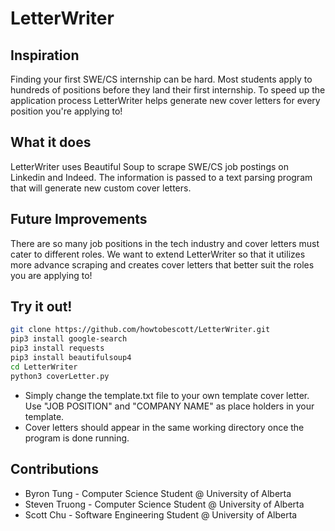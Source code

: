 # LetterWriter

## Inspiration
Finding your first SWE/CS internship can be hard. Most students apply to hundreds of positions before they land their first internship. To speed up the application process LetterWriter helps generate new cover letters for every position you're applying to!

## What it does
LetterWriter uses Beautiful Soup to scrape SWE/CS job postings on Linkedin and Indeed. The information is passed to a text parsing program that will generate new custom cover letters.

## Future Improvements
There are so many job positions in the tech industry and cover letters must cater to different roles. We want to extend LetterWriter so that it utilizes more advance scraping and creates cover letters that better suit the roles you are applying to!

## Try it out!
```bash
git clone https://github.com/howtobescott/LetterWriter.git
pip3 install google-search
pip3 install requests
pip3 install beautifulsoup4
cd LetterWriter
python3 coverLetter.py
```
* Simply change the template.txt file to your own template cover letter. Use "JOB POSITION" and "COMPANY NAME" as place holders in your template.
* Cover letters should appear in the same working directory once the program is done running.

## Contributions
* Byron Tung - Computer Science Student @ University of Alberta
* Steven Truong - Computer Science Student @ University of Alberta
* Scott Chu - Software Engineering Student @ University of Alberta
